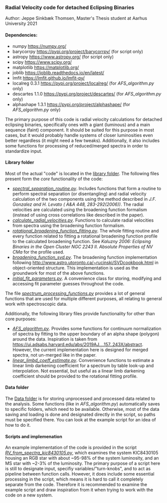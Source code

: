 ### Radial Velocity code for detached Eclipsing Binaries
Author: Jeppe Sinkbæk Thomsen, Master's Thesis student at Aarhus University 2021

#### Dependencies:
 - numpy      https://numpy.org/
 - barycorrpy https://pypi.org/project/barycorrpy/    (for script only)
 - astropy    https://www.astropy.org/   (for script only)
 - scipy      https://www.scipy.org/
 - matplotlib https://matplotlib.org/
 - joblib     https://joblib.readthedocs.io/en/latest/
 - lmfit      https://lmfit.github.io/lmfit-py/
 - localreg 0.3.1 https://pypi.org/project/localreg/   (for *AFS_algorithm.py* only)
 - descartes 1.1.0 https://pypi.org/project/descartes/  (for *AFS_algorithm.py* only)
 - alphashape 1.3.1 https://pypi.org/project/alphashape/ (for *AFS_algorithm.py* only)


The primary purpose of this code is radial velocity calculations for detached eclipsing binaries, specifically ones with a giant (luminous) and a main sequence (faint) component.
It should be suited for this purpose in most cases, but it would probably handle systems of closer luminosities even better regardless (it might need a few tweaks).
Additionally, it also includes some functions for processing of reduced/merged spectra in order to standardize input.

#### Library folder
Most of the actual "code" is located in the [library folder](library/). The following files present form the *core* functionality of the code:
  - [*spectral_separation_routine.py*](library/spectral_separation_routine.py). 
Includes functions that form a routine to perform spectral separation (or disentangling) and radial velocity calculation of the two components using the method described in *J.F. Gonzalez and H. Levato ( A&A 448, 283-292(2006))*.
The radial velocities are calculated using the broadening function formalism (instead of using cross correlations like described in the paper).
  - [*calculate_radial_velocities.py*](library/calculate_radial_velocities.py). Functions to calculate radial velocities from spectra using the broadening function formalism.
  - [*rotational_broadening_function_fitting.py*](library/rotational_broadening_function_fitting.py). The whole fitting routine and every function related to fitting a rotational broadening function profile to the calculated broadening function.
See *Kaluzny 2006: Eclipsing Binaries in the Open Cluster NGC 2243 II. Absolute Properties of NV CMa* for the profile used.
  - [*broadening_function_svd.py*](library/broadening_function_svd.py). The broadening function implementation following <http://www.astro.utoronto.ca/~rucinski/SVDcookbook.html> in object-oriented structure. This implementation is used as the groundwork for most of the above functions.
  - [*initial_fit_parameters.py*](library/initial_fit_parameters.py). A convenience class for storing, modifying and accessing fit parameter guesses throughout the code.

The file [*spectrum_processing_functions.py*](library/spectrum_processing_functions.py) provides a lot of general functions that are used for multiple different purposes, all relating to general work with spectroscopic data.

Additionally, the following library files provide functionality for other than core purposes:
  - [*AFS_algorithm.py*](library/AFS_algorithm.py). Provides some functions for continuum normalization of spectra by fitting to the upper boundary of an alpha shape (polygon) around the data.
Inspiration is taken from <https://ui.adsabs.harvard.edu/abs/2019AJ....157..243X/abstract>. However, the current implementation here is designed for merged spectra, not un-merged like in the paper.
  - [*linear_limbd_coeff_estimate.py*](library/linear_limbd_coeff_estimate.py). Convenience functions to estimate a linear limb darkening coefficient for a spectrum by table look-up and interpolation. Not essential, but useful as a linear limb darkening coefficient should be provided to the rotational fitting profile.

#### Data folder
The [Data folder](Data/) is for storing unprocessed and processed data related to the analysis. Some functions (like in *AFS_algorithm.py*) automatically saves to specific folders, which need to be available. Otherwise, most of the data saving and loading is done and designated directly in the script, so paths must be specified there. You can look at the example script for an idea of how to do it.

#### Scripts and implemenation
An example implementation of the code is provided in the script [*RV_from_spectra_kic8430105.py*](RV_from_spectra_kic8430105.py), which examines the system KIC8430105 housing an RGB star with about ~95-98% of the system luminosity, and an MS star with ~2-3% of the luminosity. 
The primary purpose of a script here is still to designate input, specifiy variables/"turn-knobs", and to act as pipeline between function calls. However, it does include some essential processing in the script, which means it is hard to call it completely separate from the code.
Therefore it is recommended to examine the example script and draw inspiration from it when trying to work with the code on a new system.
